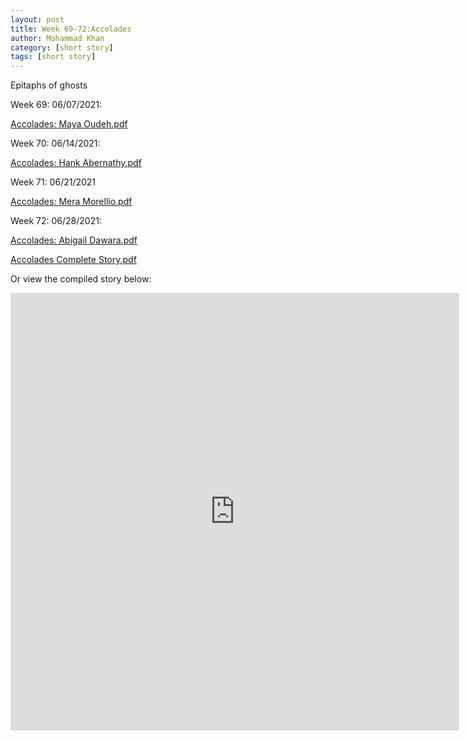 ```yaml
---
layout: post
title: Week 69-72:Accolades
author: Mohammad Khan
category: [short story]
tags: [short story]
---
```

Epitaphs of ghosts

<p>Week 69: 06/07/2021:</p>
<p><a href="https://drive.google.com/file/d/1h13piIABGtsZc3M7KrAe_QvoCHRnwUmq/view?usp=sharing">
Accolades: Maya Oudeh.pdf</a></p>

<p>Week 70: 06/14/2021:</p>
<p><a href="https://drive.google.com/file/d/1l_PNz5iHk1kFKzBVKy4rjGnBX6ZNdGS_/view?usp=sharing">
Accolades: Hank Abernathy.pdf</a></p>

<p>Week 71: 06/21/2021</p>
<p><a href="https://drive.google.com/file/d/1CPW8LfBypLw9mLDkTKn15YhDCXSVXaM4/view?usp=sharing">
Accolades: Mera Morellio.pdf</a></p>

<p>Week 72: 06/28/2021:</p>
<p><a href="https://drive.google.com/file/d/1-0xgu1BTK8HnVs4JU4CXIYlBFKvw9U5x/view?usp=sharing">
Accolades: Abigail Dawara.pdf</a></p>

<p><a href="https://drive.google.com/file/d/1ZCOQHuhZAXKwSGGqzpPNFpqZ1PSXXVDr/view?usp=sharing">
Accolades Complete Story.pdf</a></p>

Or view the compiled story below: 
<!-- <embed src="https://drive.google.com/file/d/1ICEiEsziE3TYqeHpnmsZYxw7O0DCZp4E/view?usp=sharing#toolbar=0" width="800px" height="2100px" /> -->
<iframe
src="https://drive.google.com/file/d/1ZCOQHuhZAXKwSGGqzpPNFpqZ1PSXXVDr/view?usp=sharing&embedded=true"
style="width:718px; height:700px;" frameborder="0"></iframe>
